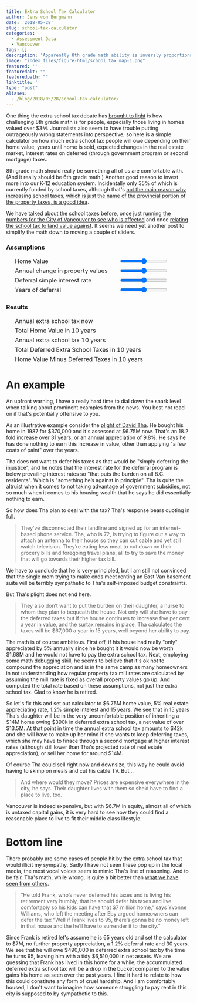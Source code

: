 ```yaml
---
title: Extra School Tax Calculator
author: Jens von Bergmann
date: '2018-05-28'
slug: school-tax-calculator
categories:
  - Assessment Data
  - Vancouver
tags: []
description: 'Apparently 8th grade math ability is inversly proportional to property values, here is a simple calculator for those still suffering from consequences of sub-par math education.'
image: "index_files/figure-html/school_tax_map-1.png"
featured: ''
featuredalt: ""
featuredpath: ""
linktitle: ''
type: "post"
aliases:
  - /blog/2018/05/28/school-tax-calculator/
---
```






One thing the extra school tax debate has [brought to light](https://twitter.com/elam101/status/1001114791975337984) is how challenging 8th grade math is for people, especially those living in homes valued over $3M. Journalists also seem to have trouble putting outrageously wrong statements into perspective, so here is a simple calculator on how much extra school tax people will owe depending on their home value, years until home is sold, expected changes in the real estate market, interest rates on deferred (through government program or second mortgage) taxes.

8th grade math should really be something all of us are comfortable with. (And it really should be 6th grade math.) Another good reason to invest more into our K-12 education system. Incidentally only 35% of which is currently funded by school taxes, although that's [not the main reason why increasing school taxes, which is just the name of the provincial portion of the property taxes, is a good idea](https://docs.google.com/document/d/1KnxJlJXkp853PAiHJNqNVL3xkhphYxsFrjg4o9zZBAk/edit).

We have talked about the school taxes before, once just [running the numbers for the City of Vancouver to see who is affected](https://doodles.mountainmath.ca/blog/2018/02/28/extra-school-tax/) and once [relating the school tax to land value against](https://doodles.mountainmath.ca/blog/2018/05/01/a-modest-school-tax-proposal/). It seems we need yet another post to simplify the math down to moving a couple of sliders.

### Assumptions
<table style="border-spacing:1em 0;border-collapse:separate;margin-bottom:20px;">
<tr><td>Home Value</td><td><input type="range" id="home"></td><td id="homeValue"></td></tr>
<tr><td>Annual change in property values</td><td> <input type="range" id="change"></td><td id="changeValue"></td></tr>
<tr><td>Deferral simple interest rate</td><td> <input type="range" id="interest"></td><td id="interestValue"></td></tr>
<tr><td>Years of deferral</td><td> <input type="range" id="years"></td><td id="yearsValue"></td></tr>
</table>

### Results
<table style="border-spacing:1em 0;border-collapse:separate;margin-bottom:20px;">
<tr><td>Annual extra school tax now</td><td id="extra1"></td></tr>
<tr><td>Total Home Value in <span class="years2">10</span> years</td><td id="home_value"></td></tr>
<tr><td>Annual extra school tax <span class="years2">10</span> years</td><td id="extra2"></td></tr>
<tr><td>Total Deferred Extra School Taxes in <span class="years2">10</span> years</td><td id="deferred_taxes"></td></tr>
<tr><td>Home Value Minus Deferred Taxes in <span class="years2">10</span> years</td><td id="remainder"></td></tr>
</table>

# An example
An upfront warning, I have a really hard time to dial down the snark level when talking about prominent examples from the news. You best not read on if that's potentially offensive to you.

As an illustrative example consider the [plight of David Tha](http://www.vancourier.com/real-estate/house-rich-tax-poor-how-a-point-grey-couple-is-struggling-to-pay-school-surtax-1.23290979). He bought his home in 1987 for $370,000 and it's assessed at $6.75M now. That's an 18.2 fold increase over 31 years, or an annual appreciation of 9.8%. He says he has done nothing to earn this increase in value, other than applying "a few coats of paint" over the years. 

Tha does not want to defer his taxes as that would be "simply deferring the injustice", and he notes that the interest rate for the deferral program is below prevailing interest rates so "that puts the burden on all B.C. residents". Which is "something he’s against in principle". Tha is quite the altruist when it comes to not taking advantage of government subsidies, not so much when it comes to his housing wealth that he says he did essentially nothing to earn.

So how does Tha plan to deal with the tax? Tha's response bears quoting in full.

>    They’ve disconnected their landline and signed up for an internet-based phone service. Tha, who is 72, is trying to figure out a way to attach an antenna to their house so they can cut cable and yet still watch television. They’re eating less meat to cut down on their grocery bills and foregoing travel plans, all to try to save the money that will go towards their higher tax bill.

We have to conclude that he is very principled, but I am still not convinced that the single mom trying to make ends meet renting an East Van basement suite will be terribly sympathetic to Tha's self-imposed budget constraints.

But Tha's plight does not end here. 

>    They also don’t want to put the burden on their daughter, a nurse to whom they plan to bequeath the house. Not only will she have to pay the deferred taxes but if the house continues to increase five per cent a year in value, and the surtax remains in place, Tha calculates the taxes will be $67,000 a year in 15 years, well beyond her ability to pay.
    
The math is of course ambitious. First off, if his house had really "only" appreciated by 5% annually since he bought it it would now be worth $1.68M and he would not have to pay the extra school tax. Next, employing some math debugging skill, he seems to believe that it's ok not to compound the appreciation and is in the same camp as many homeowners in not understanding how regular property tax mill rates are calculated by assuming the mill rate is fixed as overall property values go up. And computed the total rate based on these assumptions, not just the extra school tax. Glad to know he is retired.

So let's fix this and set out calculator to $6.75M home value, 5% real estate appreciating rate, 1.2% simple interest and 15 years. We see that in 15 years Tha's daughter will be in the very uncomfortable position of inheriting a $14M home owing $390k in deferred extra school tax, a net value of over $13.5M. At that point in time the annual extra school tax amounts to $42k and she will have to make up her mind if she wants to keep deferring taxes, which she may have to finace through a second mortgage at higher interest rates (although still lower than Tha's projected rate of real estate appreciation), or sell her home for around $14M.

Of course Tha could sell right now and downsize, this way he could avoid having to skimp on meals and cut his cable TV. But...

>    And where would they move? Prices are expensive everywhere in the city, he says. Their daughter lives with them so she’d have to find a place to live, too.

Vancouver is indeed expensive, but with $6.7M in equity, almost all of which is untaxed capital gains, it is very hard to see how they could find a reasonable place to live to fit their middle class lifestyle.

# Bottom line
There probably are some cases of people hit by the extra school tax that would illicit my sympathy. Sadly I have not seen these pop up in the local media, the most vocal voices seem to mimic Tha's line of reasoning. And to be fair, Tha's math, while wrong, is quite a bit better than [what we have seen from others](http://www.news1130.com/2018/05/27/school-tax-town-hall-eby-hundreds/).

>    “He told Frank, who’s never deferred his taxes and is living his retirement very humbly, that he should defer his taxes and live comfortably so his kids can have that $7 million home,” says Yvonne Williams, who left the meeting after Eby argued homeowners can defer the tax “Well if Frank lives to 95, there’s gonna be no money left in that house and the he’ll have to surrender it to the city.”

Since Frank is retired let's assume he is 65 years old and set the calculator to $7M, no further property appreciation, a 1.2% deferral rate and 30 years. We see that he will owe $490,000 in deferred extra school tax by the time he turns 95, leaving him with a tidy $6,510,000 in net assets. We are guessing that Frank has lived in this home for a while, the accummulated deferred extra school tax will be a drop in the bucket compared to the value gains his home as seen over the past years. I find it hard to relate to how this could constitute any form of cruel hardship. And I am comfortably housed, I don't want to imagine how someone struggling to pay rent in this city is supposed to by sympathetic to this.



<script src="//d3js.org/d3.v3.min.js" charset="utf-8"></script>
<script src="/lib/jquery.min.js" charset="utf-8"></script>
<script>
var percentageFormatter=d3.format(".2%");
var currencyFormatter=d3.format("$,.3r");
var currencyFormatterFull=d3.format("$,l");
var numberFormatter=d3.format(",.0f");

var homeValue=7000000,
    changeValue=0,
    interestValue=0.012,
    yearsValue=30;
document.getElementById('home').value=(homeValue-1000000.0)/300000.0;
document.getElementById('change').value=(changeValue+0.1)*500.0;
document.getElementById('interest').value=interestValue*2000;
document.getElementById('years').value=yearsValue;

function extraTax(h){
  return(Math.max(h-3000000,0)*0.002 + Math.max(h-4000000,0)*0.002)
}

function roundSignificant(x,d){
  return(parseFloat(d3.format("."+d+"r")(x)));
}

function updateResults(){
   $('#homeValue').html(currencyFormatter(homeValue));
   $('#changeValue').html(percentageFormatter(changeValue));
   $('#interestValue').html(percentageFormatter(interestValue));
   $('#yearsValue').html(numberFormatter(yearsValue));
   $('.years2').html(numberFormatter(yearsValue));

   var value1=roundSignificant(homeValue*Math.pow(1+changeValue,yearsValue),3);
   $('#extra1').html(currencyFormatterFull(extraTax(homeValue)));
   $('#extra2').html(currencyFormatterFull(extraTax(value1)));
   $('#home_value').html(currencyFormatterFull(value1));
   
   var value2=0;
   for (i=1;i<=yearsValue;i++){
    value2+=extraTax(homeValue*Math.pow(1+changeValue,i-1))*(1+interestValue * (yearsValue-i));
   }
   value2=roundSignificant(value2,2);
   $('#deferred_taxes').html(currencyFormatterFull(value2));
   var remainder=value1-value2;
   $('#remainder').html(currencyFormatterFull(remainder));
}

$('#home').on('change input',function(){
    homeValue=d3.round((parseFloat(this.value)*300000.0+1000000.0)/100000,0)*100000;
    updateResults();
});
$('#change').on('change input',function(){
    changeValue=d3.round(parseFloat(this.value)/500.0-0.1,4);
    updateResults();
});
$('#interest').on('change input',function(){
    interestValue=d3.round(parseFloat(this.value)/2000,4);
    updateResults();
});
$('#years').on('change input',function(){
    yearsValue=d3.round(parseFloat(this.value),0);
    updateResults();
});

updateResults();
</script>
